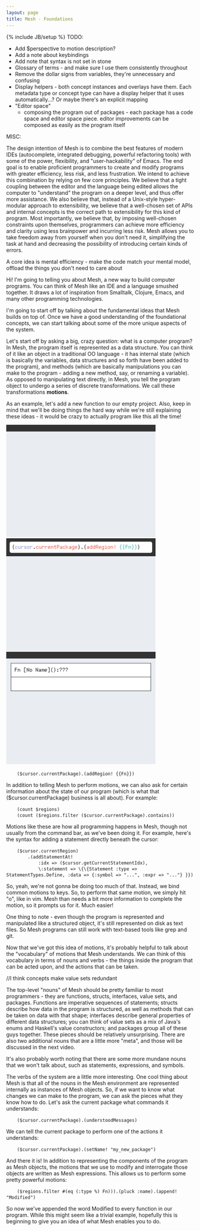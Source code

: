 ```yaml
---
layout: page
title: Mesh - Foundations
---
```

{% include JB/setup %}
TODO:
* Add $perspective to motion description?
* Add a note about keybindings
* Add note that syntax is not set in stone
* Glossary of terms - and make sure I use them consistently throughout
* Remove the dollar signs from variables, they're unnecessary and confusing
* Display helpers - both concept instances and overlays have them. Each metadata type or concept type can have a display helper that it uses automatically...? Or maybe there's an explicit mapping
* "Editor space"
	* 	composing the program out of packages - each package has a code space and editor space piece. editor improvements can be composed as easily as the program itself


MISC:

The design intention of Mesh is to combine the best features of modern IDEs (autocomplete, integrated debugging, powerful refactoring tools) with some of the power, flexibility, and "user-hackability" of Emacs. The end goal is to enable proficient programmers to create and modify programs with greater efficiency, less risk, and less frustration. We intend to achieve this combination by relying on few core principles. We believe that a tight coupling between the editor and the language being edited allows the computer to "understand" the program on a deeper level, and thus offer more assistance. We also believe that, instead of a Unix-style hyper-modular approach to extensibility, we believe that a well-chosen set of APIs and internal concepts is the correct path to extensibility for this kind of program. Most importantly, we believe that, by imposing well-chosen constraints upon themselves, programmers can achieve more efficiency and clarity using less brainpower and incurring less risk. Mesh allows you to take freedom away from yourself when you don't need it, simplifying the task at hand and decreasing the possibility of introducing certain kinds of errors.

A core idea is mental efficiency - make the code match your mental model, offload the things you don't need to care about


Hi! I'm going to telling you about Mesh, a new way to build computer programs. You can think of Mesh like an IDE and a language smushed together. It draws a lot of inspiration from Smalltalk, Clojure, Emacs, and many other programming technologies.

I'm going to start off by talking about the fundamental ideas that Mesh builds on top of. Once we have a good understanding of the foundational concepts, we can start talking about some of the more unique aspects of the system.

Let's start off by asking a big, crazy question: what is a computer program? In Mesh, the program itself is represented as a data structure. You can think of it like an object in a traditional OO language - it has internal state (which is basically the variables, data structures and so forth have been added to the program), and methods (which are basically manipulations you can make to the program - adding a new method, say, or renaming a variable). As opposed to manipulating text directly, in Mesh, you tell the program object to undergo a series of discrete transformations. We call these transformations **motions**.

As an example, let's add a new function to our empty project. Also, keep in mind that we'll be doing things the hard way while we're still explaining these ideas - it would be crazy to actually program like this all the time!

![](/assets/mocks/output.png)
![](/assets/mocks/output2.png)
![](/assets/mocks/output3.png)

```
 	($cursor.currentPackage).(addRegion! {{Fn}})
```

In addition to telling Mesh to perform motions, we can also ask for certain information about the state of our program (which is what that ($cursor.currentPackage) business is all about). For example:

```
	(count $regions)
	(count ($regions.filter ($cursor.currentPackage).contains))
```

Motions like these are how all programming happens in Mesh, though not usually from the command bar, as we've been doing it. For example, here's the syntax for adding a statement directly beneath the cursor:

```
	($cursor.currentRegion)
		.(addStatementAt!
			:idx => ($cursor.getCurrentStatementIdx),
			\:statement => \{\{Statement :type => StatementTypes.Define, :data => {:symbol => "...", :expr => "..."} }})
```
So, yeah, we're not gonna be doing too much of that. Instead, we bind common motions to keys. So, to perform that same motion, we simply hit "o", like in vim. Mesh than needs a bit more information to complete the motion, so it prompts us for it. Much easier!

One thing to note - even though the program is represented and manipulated like a structured object, it's still represented on disk as text files. So Mesh programs can still work with text-based tools like grep and git.

Now that we've got this idea of motions, it's probably helpful to talk about the "vocabulary" of motions that Mesh understands. We can think of this vocabulary in terms of nouns and verbs - the things inside the program that can be acted upon, and the actions that can be taken.

//I think concepts make value sets redundant

The top-level "nouns" of Mesh should be pretty familiar to most programmers - they are functions, structs, interfaces, value sets, and packages. Functions are imperative sequences of statements; structs describe how data in the program is structured, as well as methods that can be taken on data with that shape; interfaces describe general properties of different data structures; you can think of value sets as a mix of Java's enums and Haskell's value constructors; and packages group all of these guys together. These pieces should be relatively unsurprising. There are also two additional nouns that are a little more "meta", and those will be discussed in the next video.

It's also probably worth noting that there are some more mundane nouns that we won't talk about, such as statements, expressions, and symbols.

The verbs of the system are a little more interesting. One cool thing about Mesh is that all of the nouns in the Mesh environment are represented internally as instances of Mesh objects. So, if we want to know what changes we can make to the program, we can ask the pieces what they know how to do. Let's ask the current package what commands it understands:

```
	($cursor.currentPackage).(understoodMessages)
```

We can tell the current package to perform one of the actions it understands:

```
	($cursor.currentPackage).(setName! "my_new_package")
```

And there it is! In addition to representing the components of the program as Mesh objects, the motions that we use to modify and interrogate those objects are written as Mesh expressions. This allows us to perform some pretty powerful motions:

```
	($regions.filter #(eq (:type %) Fn))).(pluck :name).(append! "Modified")
```

So now we've appended the word Modified to every function in our program. While this might seem like a trivial example, hopefully this is beginning to give you an idea of what Mesh enables you to do.

